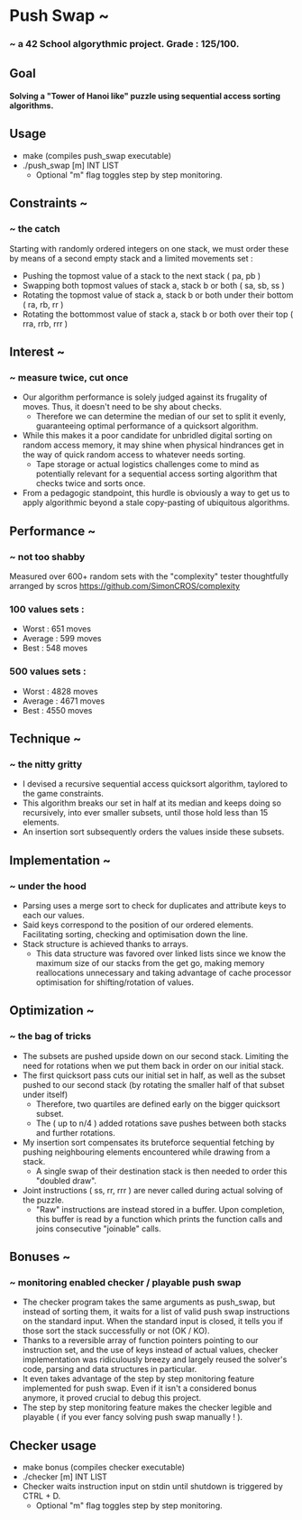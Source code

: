 # Push Swap ~

### ~ a 42 School algorythmic project. Grade : 125/100.
## Goal	
#### Solving a "Tower of Hanoi like" puzzle using sequential access sorting algorithms.
## Usage
- make (compiles push_swap executable)
- ./push_swap [m] INT LIST
	- Optional "m" flag toggles step by step monitoring.

## Constraints ~
### ~ the catch
Starting with randomly ordered integers on one stack, we must order these by means of a second empty stack and a limited movements set :

- Pushing the topmost value of a stack to the next stack ( pa, pb )
- Swapping both topmost values of stack a, stack b or both ( sa, sb, ss )
- Rotating the topmost value of stack a, stack b or both under their bottom ( ra, rb, rr )
- Rotating the bottommost value of stack a, stack b or both over their top ( rra, rrb, rrr )

## Interest ~
### ~ measure twice, cut once
- Our algorithm performance is solely judged against its frugality of moves. Thus, it doesn't need to be shy about checks.
	- Therefore we can determine the median of our set to split it evenly, guaranteeing optimal performance of a quicksort algorithm.  
- While this makes it a poor candidate for unbridled digital sorting on random access memory, it may shine when physical hindrances get in the way of quick random access to whatever needs sorting.
	- Tape storage or actual logistics challenges come to mind as potentially relevant for a sequential access sorting algorithm that checks twice and sorts once.
- From a pedagogic standpoint, this hurdle is obviously a way to get us to apply algorithmic beyond a stale copy-pasting of ubiquitous algorithms.

## Performance ~
### ~ not too shabby
Measured over 600+ random sets with the "complexity" tester thoughtfully arranged by scros https://github.com/SimonCROS/complexity
### 100 values sets :
- Worst : 651 moves
- Average :	599 moves
- Best : 548 moves

### 500 values sets :
- Worst : 4828 moves
- Average :	4671 moves
- Best : 4550 moves

## Technique ~
### ~ the nitty gritty
- I devised a recursive sequential access quicksort algorithm, taylored to the game constraints.
- This algorithm breaks our set in half at its median and keeps doing so recursively, into ever smaller subsets, until those hold less than 15 elements.
- An insertion sort subsequently orders the values inside these subsets.

## Implementation ~
### ~ under the hood
- Parsing uses a merge sort to check for duplicates and attribute keys to each our values.
- Said keys correspond to the position of our ordered elements. Facilitating sorting, checking and optimisation down the line.
- Stack structure is achieved thanks to arrays.  
	- This data structure was favored over linked lists since we know the maximum size of our stacks from the get go, making memory reallocations unnecessary and taking advantage of cache processor optimisation for shifting/rotation of values.

## Optimization ~
### ~ the bag of tricks
- The subsets are pushed upside down on our second stack. Limiting the need for rotations when we put them back in order on our initial stack.
- The first quicksort pass cuts our initial set in half, as well as the subset pushed to our second stack (by rotating the smaller half of that subset under itself)
	- Therefore, two quartiles are defined early on the bigger quicksort subset.  
	- The ( up to n/4 ) added rotations save pushes between both stacks and further rotations.
- My insertion sort compensates its bruteforce sequential fetching by pushing neighbouring elements encountered while drawing from a stack.  
	- A single swap of their destination stack is then needed to order this "doubled draw".
- Joint instructions ( ss, rr, rrr ) are never called during actual solving of the puzzle.  
	- "Raw" instructions are instead stored in a buffer. Upon completion, this buffer is read by a function which prints the function calls and joins consecutive "joinable" calls.

## Bonuses ~
### ~ monitoring enabled checker / playable push swap
- The checker program takes the same arguments as push_swap, but instead of sorting them, it waits for a list of valid push swap instructions on the standard input. When the standard input is closed, it tells you if those sort the stack successfully or not (OK / KO).
- Thanks to a reversible array of function pointers pointing to our instruction set, and the use of keys instead of actual values, checker implementation was ridiculously breezy and largely reused the solver's code, parsing and data structures in particular.
- It even takes advantage of the step by step monitoring feature implemented for push swap. Even if it isn't a considered bonus anymore, it proved crucial to debug this project.
- The step by step monitoring feature makes the checker legible and playable ( if you ever fancy solving push swap manually ! ).

## Checker usage
- make bonus (compiles checker executable)
- ./checker [m] INT LIST
- Checker waits instruction input on stdin until shutdown is triggered by CTRL + D.
	- Optional "m" flag toggles step by step monitoring.
